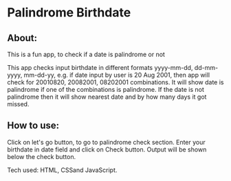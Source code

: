 # Palindrome Birthdate

## About:
This is a fun app, to check if a date is palindrome or not

This app checks input birthdate in different formats yyyy-mm-dd, dd-mm-yyyy, mm-dd-yy, e.g. if date input by user is 20 Aug 2001, then app will check for 20010820, 20082001, 08202001 combinations. It will show date is palindrome if one of the combinations is palindrome. If the date is not palindrome then it will show nearest date and by how many days it got missed.

## How to use:
Click on let's go button, to go to palindrome check section.
Enter your birthdate in date field and click on Check button.
Output will be shown below the check button.

Tech used: HTML, CSSand JavaScript.

